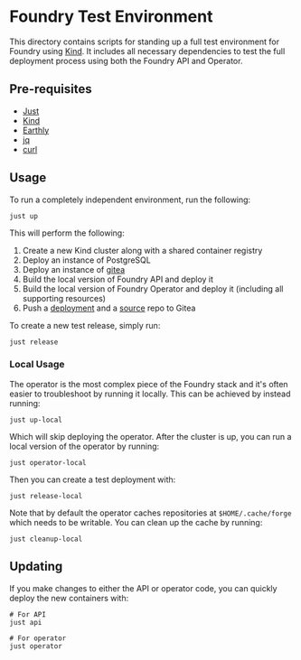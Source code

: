 # Foundry Test Environment

This directory contains scripts for standing up a full test environment for Foundry using [Kind](https://kind.sigs.k8s.io/).
It includes all necessary dependencies to test the full deployment process using both the Foundry API and Operator.

## Pre-requisites

- [Just](https://github.com/casey/just)
- [Kind](https://kind.sigs.k8s.io/)
- [Earthly](https://earthly.dev/earthfile)
- [jq](https://jqlang.org/)
- [curl](https://curl.se/)

## Usage

To run a completely independent environment, run the following:

```
just up
```

This will perform the following:

1. Create a new Kind cluster along with a shared container registry
2. Deploy an instance of PostgreSQL
3. Deploy an instance of [gitea](https://about.gitea.com/)
4. Build the local version of Foundry API and deploy it
5. Build the local version of Foundry Operator and deploy it (including all supporting resources)
6. Push a [deployment](./repos/deploy/) and a [source](./repos/source/) repo to Gitea

To create a new test release, simply run:

```
just release
```

### Local Usage

The operator is the most complex piece of the Foundry stack and it's often easier to troubleshoot by running it locally.
This can be achieved by instead running:

```
just up-local
```

Which will skip deploying the operator.
After the cluster is up, you can run a local version of the operator by running:

```
just operator-local
```

Then you can create a test deployment with:

```
just release-local
```

Note that by default the operator caches repositories at `$HOME/.cache/forge` which needs to be writable.
You can clean up the cache by running:

```
just cleanup-local
```

## Updating

If you make changes to either the API or operator code, you can quickly deploy the new containers with:

```
# For API
just api

# For operator
just operator
```